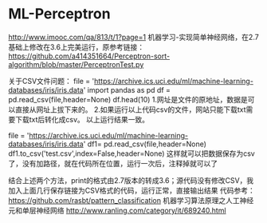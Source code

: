 # ML-Perceptron
http://www.imooc.com/qa/813/t/1?page=1  机器学习-实现简单神经网络，在2.7基础上修改在3.6上完美运行，原参考链接：https://github.com/a414351664/Perceptron-sort-algorithm/blob/master/PerceptronTest.py

关于CSV文件问题：
file = 'https://archive.ics.uci.edu/ml/machine-learning-databases/iris/iris.data'
import pandas as pd
df = pd.read_csv(file,header=None)
df.head(10)
1.网址是文件的原地址，数据是可以直接从网址上拔下来的。
2.如果运行以上代码csv的文件，网站只能下载txt需要下载txt后转化成csv。
以上运行结果一致。

file = 'https://archive.ics.uci.edu/ml/machine-learning-databases/iris/iris.data'
df1= pd.read_csv(file,header=None)
df1.to_csv('test.csv',index=False,header=None)
这样就可以把数据保存为csv了，没有加路径，就在代码所在位置，运行一次后，注释掉就可以了

结合上述两个方法，print的格式由2.7版本的转成3.6；源代码没有修改CSV，我加入上面几行保存链接为CSV格式的代码，运行正常，直接输出结果
代码参考：
https://github.com/rasbt/pattern_classification
机器学习算法原理之人工神经元和单层神经网络
http://www.ranling.com/category/it/689240.html
